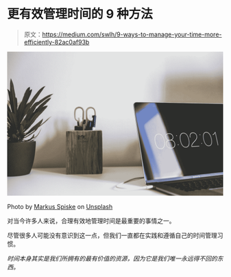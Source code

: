 # 更有效管理时间的 9 种方法

> 原文：<https://medium.com/swlh/9-ways-to-manage-your-time-more-efficiently-82ac0af93b>

![](img/adbd41a7ccbe720640136b8caf8e31b4.png)

Photo by [Markus Spiske](https://unsplash.com/@markusspiske?utm_source=medium&utm_medium=referral) on [Unsplash](https://unsplash.com?utm_source=medium&utm_medium=referral)

对当今许多人来说，合理有效地管理时间是最重要的事情之一。

尽管很多人可能没有意识到这一点，但我们一直都在实践和遵循自己的时间管理习惯。

*时间本身其实是我们所拥有的最有价值的资源，因为它是我们唯一永远得不回的东西。*
